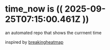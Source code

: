 # time_now is (( 2025-09-25T07:15:00.461Z ))

an automated repo that shows the currnent time

inspired by [breakingheatmap](https://github.com/breakingheatmap/breakingheatmap)